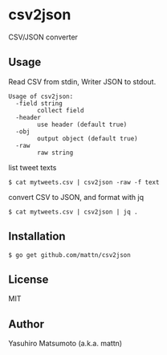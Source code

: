 # csv2json

CSV/JSON converter

## Usage

Read CSV from stdin, Writer JSON to stdout.

```
Usage of csv2json:
  -field string
        collect field
  -header
        use header (default true)
  -obj
        output object (default true)
  -raw
        raw string
```

list tweet texts
```
$ cat mytweets.csv | csv2json -raw -f text
```

convert CSV to JSON, and format with jq
```
$ cat mytweets.csv | csv2json | jq .
```

## Installation

```
$ go get github.com/mattn/csv2json
```

## License

MIT

## Author

Yasuhiro Matsumoto (a.k.a. mattn)
